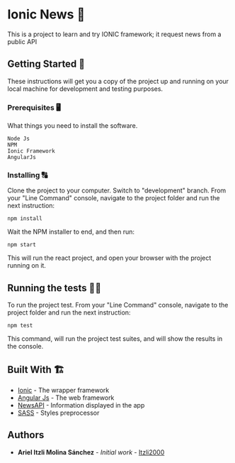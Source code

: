 # Ionic News 📰

This is a project to learn and try IONIC framework; it request news from a public API

## Getting Started 🥅

These instructions will get you a copy of the project up and running on your local machine for development and testing purposes.

### Prerequisites 🖥️

What things you need to install the software.

```
Node Js
NPM
Ionic Framework
AngularJs
```

### Installing 🔠

Clone the project to your computer.
Switch to "development" branch.
From your "Line Command" console, navigate to the project folder and run the next instruction:

```
npm install
```

Wait the NPM installer to end, and then run:

```
npm start
```

This will run the react project, and open your browser with the project running on it.

## Running the tests 👨‍🎓

To run the project test.
From your "Line Command" console, navigate to the project folder and run the next instruction:

```
npm test
```

This command, will run the project test suites, and will show the results in the console.

## Built With 🏗️

* [Ionic](https://ionicframework.com/) - The wrapper framework
* [Angular Js](https://angular.io/) - The web framework
* [NewsAPI](https://newsapi.org/) - Information displayed in the app
* [SASS](https://reactjs.org/) - Styles preprocessor

## Authors

* **Ariel Itzli Molina Sánchez** - *Initial work* - [Itzli2000](https://github.com/Itzli2000)
